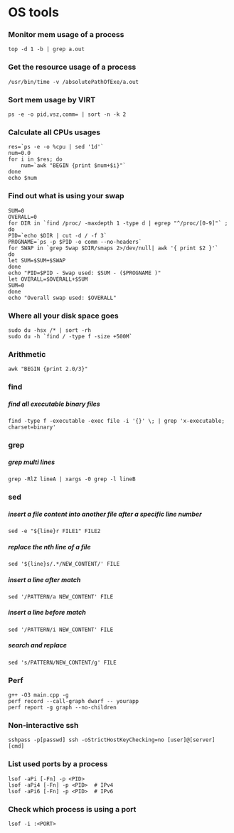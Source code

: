 # OS tools


### Monitor mem usage of a process ###
```
top -d 1 -b | grep a.out
```

### Get the resource usage of a process ###
```
/usr/bin/time -v /absolutePathOfExe/a.out
```

### Sort mem usage by VIRT ###
```
ps -e -o pid,vsz,comm= | sort -n -k 2
```

### Calculate all CPUs usages ###
```
res=`ps -e -o %cpu | sed '1d'`
num=0.0
for i in $res; do
    num=`awk "BEGIN {print $num+$i}"`
done
echo $num
```

### Find out what is using your swap ###
```
SUM=0
OVERALL=0
for DIR in `find /proc/ -maxdepth 1 -type d | egrep "^/proc/[0-9]"` ; do
PID=`echo $DIR | cut -d / -f 3`
PROGNAME=`ps -p $PID -o comm --no-headers`
for SWAP in `grep Swap $DIR/smaps 2>/dev/null| awk '{ print $2 }'`
do
let SUM=$SUM+$SWAP
done
echo "PID=$PID - Swap used: $SUM - ($PROGNAME )"
let OVERALL=$OVERALL+$SUM
SUM=0
done
echo "Overall swap used: $OVERALL"
```

### Where all your disk space goes ###
```
sudo du -hsx /* | sort -rh
sudo du -h `find / -type f -size +500M`
```

### Arithmetic ###
```
awk "BEGIN {print 2.0/3}"
```

### find ###
##### find all executable binary files #####
```
find -type f -executable -exec file -i '{}' \; | grep 'x-executable; charset=binary'
```

### grep ###
##### grep multi lines #####
```
grep -RlZ lineA | xargs -0 grep -l lineB
```

### sed ###
##### insert a file content into another file after a specific line number #####
```
sed -e "${line}r FILE1" FILE2
```

##### replace the nth line of a file #####
```
sed '${line}s/.*/NEW_CONTENT/' FILE
```

##### insert a line after match #####
```
sed '/PATTERN/a NEW_CONTENT' FILE
```

##### insert a line before match #####
```
sed '/PATTERN/i NEW_CONTENT' FILE
```

##### search and replace #####
```
sed 's/PATTERN/NEW_CONTENT/g' FILE
```

### Perf ###
```
g++ -O3 main.cpp -g
perf record --call-graph dwarf -- yourapp
perf report -g graph --no-children 
```

### Non-interactive ssh ###
```
sshpass -p[passwd] ssh -oStrictHostKeyChecking=no [user]@[server] [cmd]
```

### List used ports by a process
```
lsof -aPi [-Fn] -p <PID>
lsof -aPi4 [-Fn] -p <PID>  # IPv4
lsof -aPi6 [-Fn] -p <PID>  # IPv6
```

### Check which process is using a port
```
lsof -i :<PORT>
```

